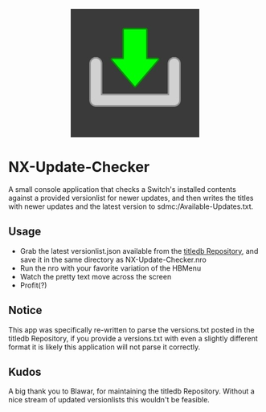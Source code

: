 <p align="center"><img src="https://github.com/16BitWonder/NX-Update-Checker/blob/master/icon.jpg"></p>

# NX-Update-Checker
A small console application that checks a Switch's installed contents against a provided versionlist for newer updates, and then writes the titles with newer updates and the latest version to sdmc:/Available-Updates.txt.

## Usage
- Grab the latest versionlist.json available from the [titledb Repository](https://github.com/blawar/titledb/blob/master/versions.txt), and save it in the same directory as NX-Update-Checker.nro
- Run the nro with your favorite variation of the HBMenu
- Watch the pretty text move across the screen
- Profit(?)


## Notice
This app was specifically re-written to parse the versions.txt posted in the titledb Repository, if you provide a versions.txt with even a slightly different format it is likely this application will not parse it correctly.

## Kudos
A big thank you to Blawar, for maintaining the titledb Repository.
Without a nice stream of updated versionlists this wouldn't be feasible.
